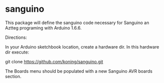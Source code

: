 # sanguino


This package will define the sanguino code necessary for Sanguino an Aztteg
programing with Arduino 1.6.6.

Directions:

In your Arduino sketchbook location, create a hardware dir. In this hardware dir
execute:

git clone https://github.com/koning/sanguino.git


The Boards menu should be populated with a new Sanguino AVR boards
section.
